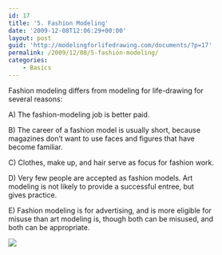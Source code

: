 ```yaml
---
id: 17
title: '5. Fashion Modeling'
date: '2009-12-08T12:06:29+00:00'
layout: post
guid: 'http://modelingforlifedrawing.com/documents/?p=17'
permalink: /2009/12/08/5-fashion-modeling/
categories:
    - Basics
---
```


Fashion modeling differs from modeling for life-drawing for  
several reasons:

A) The fashion-modeling job is better paid.

B) The career of a fashion model is usually short, because  
magazines don’t want to use faces and figures that have  
become familiar.

C) Clothes, make up, and hair serve as focus for fashion work.

D) Very few people are accepted as fashion models. Art  
modeling is not likely to provide a successful entree, but  
gives practice.

E) Fashion modeling is for advertising, and is more eligible for  
misuse than art modeling is, though both can be misused, and  
both can be appropriate.

![](http://www.modelingforlifedrawing.com/community/images/originals/6_fashion_modeling.jpg)